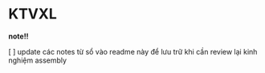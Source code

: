 # KTVXL

**note!!**

[ ] update các notes từ sổ vào readme này để lưu trữ khi cần review lại kinh nghiệm assembly 
